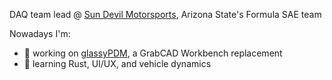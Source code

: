 DAQ team lead @ [Sun Devil Motorsports](https://fsae.engineering.asu.edu/), Arizona State's Formula SAE team

Nowadays I'm:
- 🔭 working on [glassyPDM](https://sr.ht/~joshtenorio/glassypdm/), a GrabCAD Workbench replacement
- 🌱 learning Rust, UI/UX, and vehicle dynamics
<!--
**joshtenorio/joshtenorio** is a ✨ _special_ ✨ repository because its `README.md` (this file) appears on your GitHub profile.

Here are some ideas to get you started:

- 🔭 I’m currently working on ...
- 🌱 I’m currently learning ...
- 👯 I’m looking to collaborate on ...
- 🤔 I’m looking for help with ...
- 💬 Ask me about ...
- 📫 How to reach me: ...
- 😄 Pronouns: ...
- ⚡ Fun fact: ...
-->
